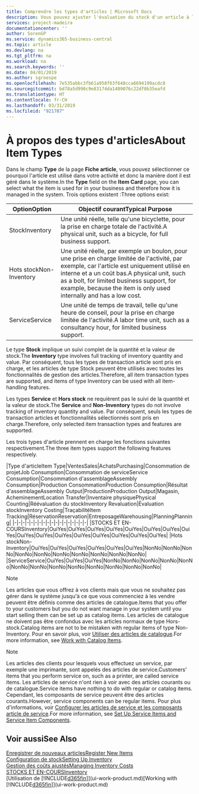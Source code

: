 ```yaml
---
title: Comprendre les types d'articles | Microsoft Docs
description: Vous pouvez ajuster l'évaluation du stock d'un article à l'aide des méthodes FIFO ou d'évaluation stock moyen, par exemple, lorsque les coûts article sont modifiés pour des motifs autres que les transactions.
services: project-madeira
documentationcenter: ''
author: SorenGP
ms.service: dynamics365-business-central
ms.topic: article
ms.devlang: na
ms.tgt_pltfrm: na
ms.workload: na
ms.search.keywords: ''
ms.date: 04/01/2019
ms.author: sgroespe
ms.openlocfilehash: 7e535abbc3fb61a958f63f648cca6694199acdc8
ms.sourcegitcommit: bd78a5d990c9e83174da1409076c22df8b35eafd
ms.translationtype: HT
ms.contentlocale: fr-CH
ms.lasthandoff: 03/31/2019
ms.locfileid: "921787"
---
```

# <a name="about-item-types"></a><span data-ttu-id="ddd01-103">À propos des types d'articles</span><span class="sxs-lookup"><span data-stu-id="ddd01-103">About Item Types</span></span>
<span data-ttu-id="ddd01-104">Dans le champ **Type** de la page **Fiche article**, vous pouvez sélectionner ce pourquoi l'article est utilisé dans votre activité et donc la manière dont il est géré dans le système.</span><span class="sxs-lookup"><span data-stu-id="ddd01-104">In the **Type** field on the **Item Card** page, you can select what the item is used for in your business and therefore how it is managed in the system.</span></span> <span data-ttu-id="ddd01-105">Trois options existent :</span><span class="sxs-lookup"><span data-stu-id="ddd01-105">Three options exist:</span></span>

|<span data-ttu-id="ddd01-106">Option</span><span class="sxs-lookup"><span data-stu-id="ddd01-106">Option</span></span>|<span data-ttu-id="ddd01-107">Objectif courant</span><span class="sxs-lookup"><span data-stu-id="ddd01-107">Typical Purpose</span></span>|
|------|-----------|
|<span data-ttu-id="ddd01-108">Stock</span><span class="sxs-lookup"><span data-stu-id="ddd01-108">Inventory</span></span>|<span data-ttu-id="ddd01-109">Une unité réelle, telle qu'une bicyclette, pour la prise en charge totale de l'activité.</span><span class="sxs-lookup"><span data-stu-id="ddd01-109">A physical unit, such as a bicycle, for full business support.</span></span>|
|<span data-ttu-id="ddd01-110">Hots stock</span><span class="sxs-lookup"><span data-stu-id="ddd01-110">Non-Inventory</span></span>|<span data-ttu-id="ddd01-111">Une unité réelle, par exemple un boulon, pour une prise en charge limitée de l'activité, par exemple, car l'article est uniquement utilisé en interne et a un coût bas.</span><span class="sxs-lookup"><span data-stu-id="ddd01-111">A physical unit, such as a bolt, for limited business support, for example, because the item is only used internally and has a low cost.</span></span>|
|<span data-ttu-id="ddd01-112">Service</span><span class="sxs-lookup"><span data-stu-id="ddd01-112">Service</span></span>|<span data-ttu-id="ddd01-113">Une unité de temps de travail, telle qu'une heure de conseil, pour la prise en charge limitée de l'activité.</span><span class="sxs-lookup"><span data-stu-id="ddd01-113">A labor time unit, such as a consultancy hour, for limited business support.</span></span>|

<span data-ttu-id="ddd01-114">Le type **Stock** implique un suivi complet de la quantité et la valeur de stock.</span><span class="sxs-lookup"><span data-stu-id="ddd01-114">The **Inventory** type involves full tracking of inventory quantity and value.</span></span> <span data-ttu-id="ddd01-115">Par conséquent, tous les types de transaction article sont pris en charge, et les articles de type Stock peuvent être utilisés avec toutes les fonctionnalités de gestion des articles.</span><span class="sxs-lookup"><span data-stu-id="ddd01-115">Therefore, all item transaction types are supported, and items of type Inventory can be used with all item-handling features.</span></span>

<span data-ttu-id="ddd01-116">Les types **Service** et **Hors stock** ne requièrent pas le suivi de la quantité et la valeur de stock.</span><span class="sxs-lookup"><span data-stu-id="ddd01-116">The **Service** and **Non-Inventory** types do not involve tracking of inventory quantity and value.</span></span> <span data-ttu-id="ddd01-117">Par conséquent, seuls les types de transaction articles et fonctionnalités sélectionnés sont pris en charge.</span><span class="sxs-lookup"><span data-stu-id="ddd01-117">Therefore, only selected item transaction types and features are supported.</span></span>

<span data-ttu-id="ddd01-118">Les trois types d'article prennent en charge les fonctions suivantes respectivement.</span><span class="sxs-lookup"><span data-stu-id="ddd01-118">The three item types support the following features respectively.</span></span>

|<span data-ttu-id="ddd01-119">Type d'article</span><span class="sxs-lookup"><span data-stu-id="ddd01-119">Item Type</span></span>|<span data-ttu-id="ddd01-120">Ventes</span><span class="sxs-lookup"><span data-stu-id="ddd01-120">Sales</span></span>|<span data-ttu-id="ddd01-121">Achats</span><span class="sxs-lookup"><span data-stu-id="ddd01-121">Purchasing</span></span>|<span data-ttu-id="ddd01-122">Consommation de projet</span><span class="sxs-lookup"><span data-stu-id="ddd01-122">Job Consumption</span></span>|<span data-ttu-id="ddd01-123">Consommation de service</span><span class="sxs-lookup"><span data-stu-id="ddd01-123">Service Consumption</span></span>|<span data-ttu-id="ddd01-124">Consommation d'assemblage</span><span class="sxs-lookup"><span data-stu-id="ddd01-124">Assembly Consumption</span></span>|<span data-ttu-id="ddd01-125">Production Consommation</span><span class="sxs-lookup"><span data-stu-id="ddd01-125">Production Consumption</span></span>|<span data-ttu-id="ddd01-126">Résultat d'assemblage</span><span class="sxs-lookup"><span data-stu-id="ddd01-126">Assembly Output</span></span>|<span data-ttu-id="ddd01-127">Production</span><span class="sxs-lookup"><span data-stu-id="ddd01-127">Production Output</span></span>|<span data-ttu-id="ddd01-128">Magasin, Acheminement</span><span class="sxs-lookup"><span data-stu-id="ddd01-128">Location Transfer</span></span>|<span data-ttu-id="ddd01-129">Inventaire physique</span><span class="sxs-lookup"><span data-stu-id="ddd01-129">Physical Counting</span></span>|<span data-ttu-id="ddd01-130">Réévaluation du stock</span><span class="sxs-lookup"><span data-stu-id="ddd01-130">Inventory Revaluation</span></span>|<span data-ttu-id="ddd01-131">Évaluation stock</span><span class="sxs-lookup"><span data-stu-id="ddd01-131">Inventory Costing</span></span>|<span data-ttu-id="ddd01-132">Traçabilité</span><span class="sxs-lookup"><span data-stu-id="ddd01-132">Item Tracking</span></span>|<span data-ttu-id="ddd01-133">Réservation</span><span class="sxs-lookup"><span data-stu-id="ddd01-133">Reservation</span></span>|<span data-ttu-id="ddd01-134">Entreposage</span><span class="sxs-lookup"><span data-stu-id="ddd01-134">Warehousing</span></span>|<span data-ttu-id="ddd01-135">Planning</span><span class="sxs-lookup"><span data-stu-id="ddd01-135">Planning</span></span>|
|-|-|-|-|-|-|-|-|-|-|-|-|-|-|-|-|-|-|
|<span data-ttu-id="ddd01-136">STOCKS ET EN-COURS</span><span class="sxs-lookup"><span data-stu-id="ddd01-136">Inventory</span></span>|<span data-ttu-id="ddd01-137">Oui</span><span class="sxs-lookup"><span data-stu-id="ddd01-137">Yes</span></span>|<span data-ttu-id="ddd01-138">Oui</span><span class="sxs-lookup"><span data-stu-id="ddd01-138">Yes</span></span>|<span data-ttu-id="ddd01-139">Oui</span><span class="sxs-lookup"><span data-stu-id="ddd01-139">Yes</span></span>|<span data-ttu-id="ddd01-140">Oui</span><span class="sxs-lookup"><span data-stu-id="ddd01-140">Yes</span></span>|<span data-ttu-id="ddd01-141">Oui</span><span class="sxs-lookup"><span data-stu-id="ddd01-141">Yes</span></span>|<span data-ttu-id="ddd01-142">Oui</span><span class="sxs-lookup"><span data-stu-id="ddd01-142">Yes</span></span>|<span data-ttu-id="ddd01-143">Oui</span><span class="sxs-lookup"><span data-stu-id="ddd01-143">Yes</span></span>|<span data-ttu-id="ddd01-144">Oui</span><span class="sxs-lookup"><span data-stu-id="ddd01-144">Yes</span></span>|<span data-ttu-id="ddd01-145">Oui</span><span class="sxs-lookup"><span data-stu-id="ddd01-145">Yes</span></span>|<span data-ttu-id="ddd01-146">Oui</span><span class="sxs-lookup"><span data-stu-id="ddd01-146">Yes</span></span>|<span data-ttu-id="ddd01-147">Oui</span><span class="sxs-lookup"><span data-stu-id="ddd01-147">Yes</span></span>|<span data-ttu-id="ddd01-148">Oui</span><span class="sxs-lookup"><span data-stu-id="ddd01-148">Yes</span></span>|<span data-ttu-id="ddd01-149">Oui</span><span class="sxs-lookup"><span data-stu-id="ddd01-149">Yes</span></span>|<span data-ttu-id="ddd01-150">Oui</span><span class="sxs-lookup"><span data-stu-id="ddd01-150">Yes</span></span>|<span data-ttu-id="ddd01-151">Oui</span><span class="sxs-lookup"><span data-stu-id="ddd01-151">Yes</span></span>|<span data-ttu-id="ddd01-152">Oui</span><span class="sxs-lookup"><span data-stu-id="ddd01-152">Yes</span></span>|
|<span data-ttu-id="ddd01-153">Hots stock</span><span class="sxs-lookup"><span data-stu-id="ddd01-153">Non-Inventory</span></span>|<span data-ttu-id="ddd01-154">Oui</span><span class="sxs-lookup"><span data-stu-id="ddd01-154">Yes</span></span>|<span data-ttu-id="ddd01-155">Oui</span><span class="sxs-lookup"><span data-stu-id="ddd01-155">Yes</span></span>|<span data-ttu-id="ddd01-156">Oui</span><span class="sxs-lookup"><span data-stu-id="ddd01-156">Yes</span></span>|<span data-ttu-id="ddd01-157">Oui</span><span class="sxs-lookup"><span data-stu-id="ddd01-157">Yes</span></span>|<span data-ttu-id="ddd01-158">Oui</span><span class="sxs-lookup"><span data-stu-id="ddd01-158">Yes</span></span>|<span data-ttu-id="ddd01-159">Oui</span><span class="sxs-lookup"><span data-stu-id="ddd01-159">Yes</span></span>|<span data-ttu-id="ddd01-160">Non</span><span class="sxs-lookup"><span data-stu-id="ddd01-160">No</span></span>|<span data-ttu-id="ddd01-161">Non</span><span class="sxs-lookup"><span data-stu-id="ddd01-161">No</span></span>|<span data-ttu-id="ddd01-162">Non</span><span class="sxs-lookup"><span data-stu-id="ddd01-162">No</span></span>|<span data-ttu-id="ddd01-163">Non</span><span class="sxs-lookup"><span data-stu-id="ddd01-163">No</span></span>|<span data-ttu-id="ddd01-164">Non</span><span class="sxs-lookup"><span data-stu-id="ddd01-164">No</span></span>|<span data-ttu-id="ddd01-165">Non</span><span class="sxs-lookup"><span data-stu-id="ddd01-165">No</span></span>|<span data-ttu-id="ddd01-166">Non</span><span class="sxs-lookup"><span data-stu-id="ddd01-166">No</span></span>|<span data-ttu-id="ddd01-167">Non</span><span class="sxs-lookup"><span data-stu-id="ddd01-167">No</span></span>|<span data-ttu-id="ddd01-168">Non</span><span class="sxs-lookup"><span data-stu-id="ddd01-168">No</span></span>|<span data-ttu-id="ddd01-169">Non</span><span class="sxs-lookup"><span data-stu-id="ddd01-169">No</span></span>|
|<span data-ttu-id="ddd01-170">Service</span><span class="sxs-lookup"><span data-stu-id="ddd01-170">Service</span></span>|<span data-ttu-id="ddd01-171">Oui</span><span class="sxs-lookup"><span data-stu-id="ddd01-171">Yes</span></span>|<span data-ttu-id="ddd01-172">Oui</span><span class="sxs-lookup"><span data-stu-id="ddd01-172">Yes</span></span>|<span data-ttu-id="ddd01-173">Oui</span><span class="sxs-lookup"><span data-stu-id="ddd01-173">Yes</span></span>|<span data-ttu-id="ddd01-174">Non</span><span class="sxs-lookup"><span data-stu-id="ddd01-174">No</span></span>|<span data-ttu-id="ddd01-175">Non</span><span class="sxs-lookup"><span data-stu-id="ddd01-175">No</span></span>|<span data-ttu-id="ddd01-176">Non</span><span class="sxs-lookup"><span data-stu-id="ddd01-176">No</span></span>|<span data-ttu-id="ddd01-177">Non</span><span class="sxs-lookup"><span data-stu-id="ddd01-177">No</span></span>|<span data-ttu-id="ddd01-178">Non</span><span class="sxs-lookup"><span data-stu-id="ddd01-178">No</span></span>|<span data-ttu-id="ddd01-179">Non</span><span class="sxs-lookup"><span data-stu-id="ddd01-179">No</span></span>|<span data-ttu-id="ddd01-180">Non</span><span class="sxs-lookup"><span data-stu-id="ddd01-180">No</span></span>|<span data-ttu-id="ddd01-181">Non</span><span class="sxs-lookup"><span data-stu-id="ddd01-181">No</span></span>|<span data-ttu-id="ddd01-182">Non</span><span class="sxs-lookup"><span data-stu-id="ddd01-182">No</span></span>|<span data-ttu-id="ddd01-183">Non</span><span class="sxs-lookup"><span data-stu-id="ddd01-183">No</span></span>|<span data-ttu-id="ddd01-184">Non</span><span class="sxs-lookup"><span data-stu-id="ddd01-184">No</span></span>|<span data-ttu-id="ddd01-185">Non</span><span class="sxs-lookup"><span data-stu-id="ddd01-185">No</span></span>|<span data-ttu-id="ddd01-186">Non</span><span class="sxs-lookup"><span data-stu-id="ddd01-186">No</span></span>|

> [!NOTE]
> <span data-ttu-id="ddd01-187">Les articles que vous offrez à vos clients mais que vous ne souhaitez pas gérer dans le système jusqu'à ce que vous commenciez à les vendre peuvent être définis comme des articles de catalogue.</span><span class="sxs-lookup"><span data-stu-id="ddd01-187">Items that you offer to your customers but you do not want manage in your system until you start selling them can be set up as catalog items.</span></span> <span data-ttu-id="ddd01-188">Les articles de catalogue ne doivent pas être confondus avec les articles normaux de type Hors-stock.</span><span class="sxs-lookup"><span data-stu-id="ddd01-188">Catalog items are not to be mistaken with regular items of type Non-Inventory.</span></span> <span data-ttu-id="ddd01-189">Pour en savoir plus, voir [Utiliser des articles de catalogue](inventory-how-work-nonstock-items.md).</span><span class="sxs-lookup"><span data-stu-id="ddd01-189">For more information, see [Work with Catalog Items](inventory-how-work-nonstock-items.md).</span></span>

> [!NOTE]
> <span data-ttu-id="ddd01-190">Les articles des clients pour lesquels vous effectuez un service, par exemple une imprimante, sont appelés des articles de service.</span><span class="sxs-lookup"><span data-stu-id="ddd01-190">Customers' items that you perform service on, such as a printer, are called service items.</span></span> <span data-ttu-id="ddd01-191">Les articles de service n'ont rien à voir avec des articles courants ou de catalogue.</span><span class="sxs-lookup"><span data-stu-id="ddd01-191">Service items have nothing to do with regular or catalog items.</span></span> <span data-ttu-id="ddd01-192">Cependant, les composants de service peuvent être des articles courants.</span><span class="sxs-lookup"><span data-stu-id="ddd01-192">However, service components can be regular items.</span></span> <span data-ttu-id="ddd01-193">Pour plus d'informations, voir [Configurer les articles de service et les composants article de service](service-how-setup-service-items.md).</span><span class="sxs-lookup"><span data-stu-id="ddd01-193">For more information, see [Set Up Service Items and Service Item Components](service-how-setup-service-items.md).</span></span>

## <a name="see-also"></a><span data-ttu-id="ddd01-194">Voir aussi</span><span class="sxs-lookup"><span data-stu-id="ddd01-194">See Also</span></span>
[<span data-ttu-id="ddd01-195">Enregistrer de nouveaux articles</span><span class="sxs-lookup"><span data-stu-id="ddd01-195">Register New Items</span></span>](inventory-how-register-new-items.md)  
[<span data-ttu-id="ddd01-196">Configuration de stock</span><span class="sxs-lookup"><span data-stu-id="ddd01-196">Setting Up Inventory</span></span>](inventory-setup-inventory.md)  
[<span data-ttu-id="ddd01-197">Gestion des coûts ajustés</span><span class="sxs-lookup"><span data-stu-id="ddd01-197">Managing Inventory Costs</span></span>](finance-manage-inventory-costs.md)  
[<span data-ttu-id="ddd01-198">STOCKS ET EN-COURS</span><span class="sxs-lookup"><span data-stu-id="ddd01-198">Inventory</span></span>](inventory-manage-inventory.md)  
<span data-ttu-id="ddd01-199">[Utilisation de [!INCLUDE[d365fin](includes/d365fin_md.md)]](ui-work-product.md)</span><span class="sxs-lookup"><span data-stu-id="ddd01-199">[Working with [!INCLUDE[d365fin](includes/d365fin_md.md)]](ui-work-product.md)</span></span>
